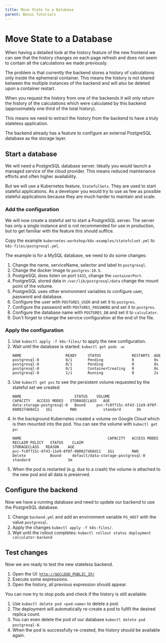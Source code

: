 ```yaml
---
title: Move State to a Database
parent: Bonus Tutorials
---
```


# Move State to a Database

When having a detailed look at the history feature of the new frontend we can see that the
history changes on each page refresh and does not seem to contain all the calculations
we made previously.

The problem is that currently the backend stores a history of calculations only inside the
ephemeral container. This means the history is not shared between the multiple instances of the 
backend and will also be deleted upon a container restart.

When you request the history from one of the backends it will only return the history of the
calculations which were calculated by this backend (approximately one third of the total history).

This means we need to extract the history from the backend to have a truly stateless application.

The backend already has a feature to configure an external PostgreSQL database as the storage layer.

## Start a database

We will need a PostgreSQL database server. Ideally you would launch a managed service of the cloud
provider. This means reduced maintenance efforts and often higher availability.

But we will use a Kubernetes feature, `StatefulSets`. They are used to start stateful applications.
As a developer you would try to use as few as possible stateful applications because they are much
harder to maintain and scale.

### Add the configuration

We will now create a stateful set to start a PostgreSQL server. The server has only a single instance
and is not recommended for use in production, but to get familiar with the feature this should suffice.

Copy the example `kubernetes-workshop/k8s-examples/statefulset.yml` to `k8s-files/postgresql.yml`.

The example is for a MySQL database, we need to do some changes:

1. Change the name, serviceName, selector and label to `postgresql`.
2. Change the docker image to `postgres:10.5`.
3. PostgreSQL does listen on port `5432`, change the `containerPort`.
4. PostgreSQL stored data in `/var/lib/postgresql/data` change the mount point of the volume.
5. PostgreSQL uses other environment variables to configure user, password and database.
6. Configure the user with `POSTGRES_USER` and set it to `postgres`.
7. Configure the password with `POSTGRES_PASSWORD` and set it to `postgres`.
8. Configure the database name with `POSTGRES_DB` and set it to `calculator`.
9. Don't forget to change the service configuration at the end of the file.

### Apply the configuration

1. Use `kubectl apply -f k8s-files/` to apply the new configuration.
2. Wait until the database is started: `kubectl get pods -w`:
   ```
   NAME                    READY     STATUS              RESTARTS  AGE
   postgresql-0            0/1       Pending             0         0s
   postgresql-0            0/1       Pending             0         0s
   postgresql-0            0/1       ContainerCreating   0         0s
   postgresql-0            1/1       Running             0         2s
   ```
3. Use `kubectl get pvc` to see the persistent volume requested by the stateful set we created:
   ```
   NAME                        STATUS    VOLUME                                     CAPACITY   ACCESS MODES   STORAGECLASS   AGE
   data-storage-postgresql-0   Bound     pvc-fc0f715c-6f43-11e9-8f0f-080027460d11   1Gi        RWO            standard       3m
   ```
4. In the background Kubernetes created a volume on Google Cloud which is then mounted into the pod.
   You can see the volume with `kubectl get pv`:
   ```
   NAME                                       CAPACITY   ACCESS MODES   RECLAIM POLICY   STATUS    CLAIM                               STORAGECLASS   REASON    AGE
   pvc-fc0f715c-6f43-11e9-8f0f-080027460d11   1Gi        RWO            Delete           Bound     default/data-storage-postgresql-0   standard                 3m
   ```
5. When the pod is restarted (e.g. due to a crash) the volume is attached to the new pod and all data is preserved.

## Configure the backend

Now we have a running database and need to update our backend to use the PostgreSQL database.

1. Change `backend.yml` and add an environment variable `PG_HOST` with the value `postgresql`.
2. Apply the changes `kubectl apply -f k8s-files/`.
3. Wait until the rollout completes: `kubectl rollout status deployment calculator-backend`

## Test changes

Now we are ready to test the new stateless backend.

1. Open the UI: [`http://$GCLOUD_PUBLIC_IP/`](http://$GCLOUD_PUBLIC_IP/)
2. Execute some expressions.
3. Open the history, all previous expression should appear.

You can now try to stop pods and check if the history is still available:

1. Use `kubectl delete pod <pod-name>` to delete a pod.
2. The deployment will automatically re-create a pod to fullfil the desired replica count.
3. You can even delete the pod of our database `kubectl delete pod postgresql-0`.
4. When the pod is successfully re-created, the history should be available again.
